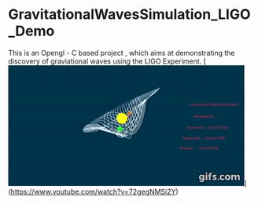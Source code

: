 # GravitationalWavesSimulation_LIGO_Demo
This is an Opengl - C based project , which aims at demonstrating the discovery of graviational waves using the LIGO Experiment.
[![Heres a GIF](https://github.com/SreeshaKS/GravitationalWavesSimulation_LIGO_Demo/blob/master/GravWaveDemoAndLIGODemo.gif)]
(https://www.youtube.com/watch?v=72gegNMSi2Y)
